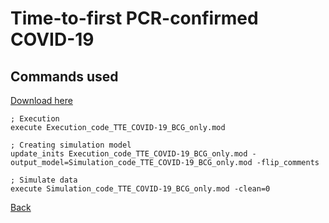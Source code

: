 # Time-to-first PCR-confirmed COVID-19

## Commands used

<a download="Command_TTE_COVID-19_BCG_only" href="./Command_TTE_COVID-19_BCG_only.txt">Download here</a>

```![image]
; Execution
execute Execution_code_TTE_COVID-19_BCG_only.mod

; Creating simulation model
update_inits Execution_code_TTE_COVID-19_BCG_only.mod -output_model=Simulation_code_TTE_COVID-19_BCG_only.mod -flip_comments

; Simulate data
execute Simulation_code_TTE_COVID-19_BCG_only.mod -clean=0
```

[Back](../c19_tte_main)
